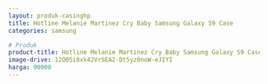 ```yaml
---
layout: produk-casinghp
title: Hotline Melanie Martinez Cry Baby Samsung Galaxy S9 Case
categories: samsung

# Produk
product-title: Hotline Melanie Martinez Cry Baby Samsung Galaxy S9 Case
image-drive: 12O05i8xk42VrSEA2-Dt5yz0noW-eJIYI
harga: 90000
---
```

